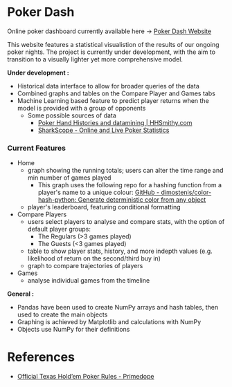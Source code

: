 # Poker Dash

Online poker dashboard currently available here -> 
[Poker Dash Website](https://poker-dash-t579yhkzser.streamlit.app/)

This website features a statistical visualistion of the results of our ongoing poker nights. The project is currently under development, with the aim to transition to a visually lighter yet more comprehensive model.

**Under development :**
- Historical data interface to allow for broader queries of the data
- Combined graphs and tables on the Compare Player and Games tabs 
- Machine Learning based feature to predict player returns when the model is provided with a group of opponents
	- Some possible sources of data
		- [Poker Hand Histories and datamining | HHSmithy.com](https://www.hhsmithy.com/)
		- [SharkScope - Online and Live Poker Statistics](https://www.sharkscope.com/)

### Current Features
   - Home
      - graph showing the running totals; users can alter the time range and min number of games played
	      - This graph uses the following repo for a hashing function from a player's name to a unique colour:
	        [GitHub - dimostenis/color-hash-python: Generate deterministic color from any object](https://github.com/dimostenis/color-hash-python/tree/main)
      - player's leaderboard, featuring conditional formatting
   - Compare Players
      - users select players to analyse and compare stats, with the option of default player groups:
        - The Regulars (>3 games played)
        - The Guests (<3 games played)
      - table to show player stats, history, and more indepth values (e.g. likelihood of return on the second/third buy in)
      - graph to compare trajectories of players
  - Games
      - analyse individual games from the timeline


**General :**
 - Pandas have been used to create NumPy arrays and hash tables, then used to create the main objects
 - Graphing is achieved by Matplotlib and calculations with NumPy
 - Objects use NumPy for their definitions

# References
- [Official Texas Hold’em Poker Rules - Primedope](https://www.primedope.com/official-texas-holdem-poker-rules/)